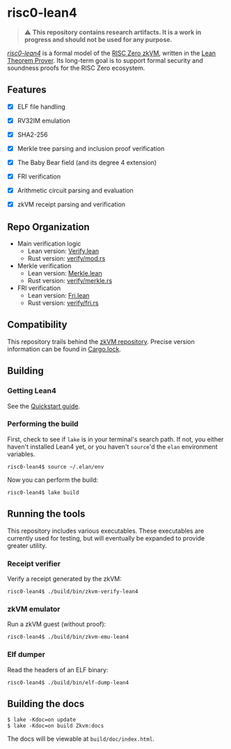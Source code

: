 # risc0-lean4

> :warning: **This repository contains research artifacts. It is a work in progress and should not be used for any purpose.**

*[risc0-lean4](https://github.com/risc0/risc0-lean4)* is a formal model of the [RISC Zero zkVM](https://www.github.com/risc0/risc0), written in the [Lean Theorem Prover](https://leanprover.github.io/). Its long-term goal is to support formal security and soundness proofs for the RISC Zero ecosystem.


## Features

* [x] ELF file handling
* [x] RV32IM emulation
* [x] SHA2-256
* [x] Merkle tree parsing and inclusion proof verification
* [x] The Baby Bear field (and its degree 4 extension)
* [x] FRI verification
* [x] Arithmetic circuit parsing and evaluation
* [x] zkVM receipt parsing and verification


## Repo Organization
- Main verification logic 
  - Lean version: [Verify.lean](https://github.com/risc0/risc0-lean4/blob/main/Zkvm/Verify.lean) 
  - Rust version: [verify/mod.rs](https://github.com/risc0/risc0/tree/main/risc0/zkp/src/verify/mod.rs) 
- Merkle verification
  - Lean version: [Merkle.lean](https://github.com/risc0/risc0-lean4/blob/main/Zkvm/Verify/Merkle.lean) 
  - Rust version: [verify/merkle.rs](https://github.com/risc0/risc0/blob/main/risc0/zkp/src/verify/merkle.rs)
- FRI verification
  - Lean version: [Fri.lean](https://github.com/risc0/risc0-lean4/blob/main/Zkvm/Seal/Fri.lean)
  - Rust version: [verify/fri.rs](https://github.com/risc0/risc0/blob/main/risc0/zkp/src/verify/fri.rs) 


## Compatibility

This repository trails behind the [zkVM repository](https://www.github.com/risc0/risc0). Precise version information can be found in [Cargo.lock](https://github.com/risc0/risc0-lean4/blob/main/rust/Cargo.lock).


## Building

### Getting Lean4

See the [Quickstart guide](https://leanprover.github.io/lean4/doc/quickstart.html).

### Performing the build

First, check to see if `lake` is in your terminal's search path. If not, you either haven't installed Lean4 yet, or you haven't `source`'d the `elan` environment variables.

```console
risc0-lean4$ source ~/.elan/env
```

Now you can perform the build:

```console
risc0-lean4$ lake build
```

## Running the tools

This repository includes various executables. These executables are currently used for testing, but will eventually be expanded to provide greater utility.

### Receipt verifier

Verify a receipt generated by the zkVM:

```console
risc0-lean4$ ./build/bin/zkvm-verify-lean4
```

### zkVM emulator

Run a zkVM guest (without proof):

```console
risc0-lean4$ ./build/bin/zkvm-emu-lean4
```

### Elf dumper

Read the headers of an ELF binary:

```console
risc0-lean4$ ./build/bin/elf-dump-lean4
```

## Building the docs

```console
$ lake -Kdoc=on update
$ lake -Kdoc=on build Zkvm:docs
```

The docs will be viewable at `build/doc/index.html`.
